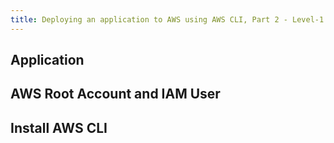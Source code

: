 ```yaml
---
title: Deploying an application to AWS using AWS CLI, Part 2 - Level-1
---
```


## Application

## AWS Root Account and IAM User

## Install AWS CLI
